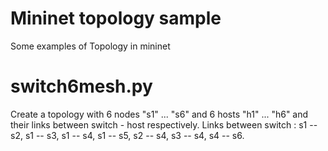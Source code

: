 # Mininet topology sample
Some examples of Topology in mininet

# switch6mesh.py
Create a topology with 6 nodes "s1" ... "s6" and 6 hosts "h1" ... "h6" and their links between switch - host respectively.
Links between switch : s1 -- s2, s1 -- s3, s1 -- s4, s1 -- s5, s2 -- s4, s3 -- s4, s4 -- s6.

